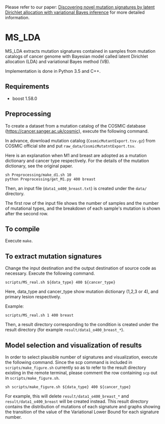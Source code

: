 Please refer to our paper: [Discovering novel mutation signatures by latent Dirichlet allocation with variational Bayes inference](https://academic.oup.com/bioinformatics/article/35/22/4543/5472341?login=true) for more detailed information.

# MS_LDA
MS_LDA extracts mutation signatures contained in samples from mutation catalogs of cancer genome with Bayesian model called latent Dirichlet allocation (LDA) and variational Bayes method (VB).

Implementation is done in Python 3.5 and C++.

## Requirements
* boost 1.58.0

## Preprocessing
To create a dataset from a mutation catalog of the COSMIC database (https://cancer.sanger.ac.uk/cosmic), execute the following command.

In advance, download mutation catalog (`CosmicMutantExport.tsv.gz`) from COSMIC official site and put `raw_data/CosmicMutatntExport.tsv`.

Here is an explanation when M1 and breast are adopted as a mutation dictionary and cancer type respectively.
For the details of the mutation dictionary, see the original paper.
```
sh Preprocessing/make_d1.sh 10
python Preprocessing/get_M1.py 400 breast
```

Then, an input file (`data1_o400_breast.txt`) is created under the `data/` directory.

The first row of the input file shows the number of samples and the number of mutational types, and the breakdown of each sample's mutation is shown after the second row.

## To compile
Execute `make`.

## To extract mutation signatures
Change the input destination and the output destination of source code as necessary.
Execute the following command.
```
scripts/MS_real.sh ${data_type} 400 ${cancer_type}
```
Here, data_type and cancer_type show mutation dictionary (1,2,3 or 4), and primary lesion respectively.

Example:
```
scripts/MS_real.sh 1 400 breast
```
Then, a result directory corresponding to the condition is created under the result directory (for example `result/data1_o400_breast_*`).

## Model selection and visualization of results

In order to select plausible number of signatures and visualization, execute the following command.
Since the scp command is included in `scripts/make_figure.sh` currently so as to refer to the result directory existing in the remote terminal, please comment the row containing `scp` out in `scripts/make_figure.sh`.

```
sh scripts/make_figure.sh ${data_type} 400 ${cancer_type}
```

For example, this will delete `result/data1_o400_breast_*` and `result/data1_o400_breast` will be created instead.
This result directory contains the distribution of mutations of each signature and graphs showing the transition of the value of the Variational Lower Bound for each signature number.
